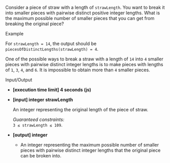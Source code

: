 
Consider a piece of straw with a length of  `strawLength`. You want to break it into smaller pieces with pairwise distinct positive integer lengths. What is the maximum possible number of smaller pieces that you can get from breaking the original piece?

Example

For  `strawLength = 14`, the output should be  
`piecesOfDistinctLengths(strawLength) = 4`.

One of the possible ways to break a straw with a length of  `14`  into  `4`  smaller pieces with pairwise distinct integer lengths is to make pieces with lengths of  `1`,  `3`,  `4`, and  `6`. It is impossible to obtain more than  `4`  smaller pieces.

Input/Output

-   **[execution time limit] 4 seconds (js)**
    
-   **[input] integer strawLength**
    
    An integer representing the original length of the piece of straw.
    
    _Guaranteed constraints:_  
    `3 ≤ strawLength ≤ 109`.
    
-   **[output] integer**
    
    -   An integer representing the maximum possible number of smaller pieces with pairwise distinct integer lengths that the original piece can be broken into.